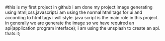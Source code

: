 #this is my first project in github
i am done my project image generating using html,css,javascript.i am using the normal html tags for ui and according to html tags i will style.
java script is the main role in this project.
in generally we are generate the image so we have required an api(application program interface);
i am using the unsplash to create an api.
thats it;
